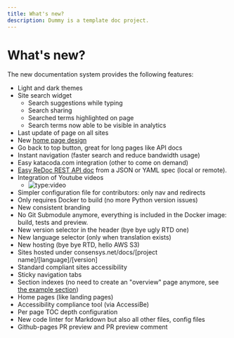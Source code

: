 ```yaml
---
title: What's new?
description: Dummy is a template doc project.
---
```


# What's new?

The new documentation system provides the following features:

- Light and dark themes
- Site search widget
    - Search suggestions while typing
    - Search sharing
    - Searched terms highlighted on page
    - Search terms now able to be visible in analytics
- Last update of page on all sites
- New [home page design](index.md)
- Go back to top button, great for long pages like API docs
- Instant navigation (faster search and reduce bandwidth usage)
- Easy katacoda.com integration (other to come on demand)
- [Easy ReDoc REST API doc](examples/write_rest_api_reference.md) from a JSON or YAML spec (local or remote).
- Integration of Youtube videos
    - ![type:video](https://www.youtube.com/embed/ttdvxAOO50E)
- Simpler configuration file for contributors: only nav and redirects
- Only requires Docker to build (no more Python version issues)
- New consistent branding
- No Git Submodule anymore, everything is included in the Docker image: build, tests and preview.
- New version selector in the header (bye bye ugly RTD one)
- New language selector (only when translation exists)
- New hosting (bye bye RTD, hello AWS S3)
- Sites hosted under consensys.net/docs/[project name]/[language]/[version]
- Standard compliant sites accessibility
- Sticky navigation tabs
- Section indexes (no need to create an "overview" page anymore, see [the example section](examples/index.md))
- Home pages (like landing pages)
- Accessibility compliance tool (via AccessiBe)
- Per page TOC depth configuration
- New code linter for Markdown but also all other files, config files
- Github-pages PR preview and PR preview comment
